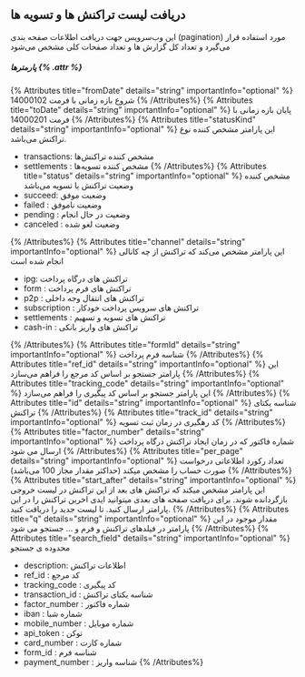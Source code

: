##  دریافت لیست تراکنش ها و تسویه ها

این وب‌سرویس جهت دریافت اطلاعات صفحه بندی (pagination) مورد استفاده قرار می‌گیرد و تعداد کل گزارش ها و تعداد صفحات کلی مشخص می‌شود

##### پارمترها {% .attr %}

 {% Attributes title="fromDate" details="string" importantInfo="optional" %}
  شروع بازه زمانی با فرمت 14000102
  {% /Attributes%}
 {% Attributes title="toDate" details="string" importantInfo="optional" %}
  پایان بازه زمانی با فرمت 14000201
  {% /Attributes%}
 {% Attributes title="statusKind" details="string" importantInfo="optional" %}
  این پارامتر مشخص کننده نوع تراکنش می‌باشد.
  - transactions: مشخص کننده تراکنش‌ها
  - settlements : مشخص کننده تسویه‌ها
  {% /Attributes%}
 {% Attributes title="status" details="string" importantInfo="optional" %}
  مشخص کننده وضعیت تراکنش یا تسویه می‌باشد
  - succeed: وضعیت موفق
  - failed : وضعیت نا‌موفق
  - pending : وضعیت در حال انجام
  - canceled : وضعیت لغو شده

 {% /Attributes%}
 {% Attributes title="channel" details="string" importantInfo="optional" %}
  این پارامتر مشخص می‌کند که تراکنش از چه کانالی انجام شده است
 - ipg: تراکنش های درگاه پرداخت
 - form : تراکنش های فرم پرداخت
 - p2p : تراکنش های انتقال وجه داخلی
 - subscription : تراکنش های سرویس پرداخت خودکار
 - settlements : تراکنش های تسویه و تسهیم
 - cash-in : تراکنش های واریز بانکی

  {% /Attributes%}
 {% Attributes title="formId" details="string" importantInfo="optional" %}
  شناسه فرم پرداخت
  {% /Attributes%}
 {% Attributes title="ref_id" details="string" importantInfo="optional" %}
  این پارامتر جستجو بر اساس کد مرجع را فراهم می‌سازد
  {% /Attributes%}
 {% Attributes title="tracking_code" details="string" importantInfo="optional" %}
  این پارامتر جستجو بر اساس کد پیگیری را فراهم می‌سازد
  {% /Attributes%}
 {% Attributes title="id" details="string" importantInfo="optional" %}
  شناسه یکتای تراکنش
  {% /Attributes%}
 {% Attributes title="track_id" details="string" importantInfo="optional" %}
  کد رهگیری در زمان ثبت تسویه
  {% /Attributes%}
 {% Attributes title="factor_number" details="string" importantInfo="optional" %}
  شماره فاکتور که در زمان ایجاد تراکنش درگاه پرداخت ارسال می شود
  {% /Attributes%}
 {% Attributes title="per_page" details="string" importantInfo="optional" %}
  تعداد رکورد اطلاعاتی درخواست صورت حساب را مشخص میکند (حداکثر مقدار مجاز 100 می‌باشد)
  {% /Attributes%}
 {% Attributes title="start_after" details="string" importantInfo="optional" %}
  این پارامتر مشخص میکند که تراکنش های بعد از این تراکنش در لیست خروجی بازگردانده شوند.
  برای دریافت صفحه های بعدی میتوانید ایدی اخرین تراکنش را در این پارامتر ارسال کنید. تا لیست جدید را دریافت کنید.
  {% /Attributes%}
 {% Attributes title="q" details="string" importantInfo="optional" %}
  مقدار موجود در این پارامتر در فیلدهای تراکنش و فرم و ... جستجو می شود
{% /Attributes%}
 {% Attributes title="search_field" details="string" importantInfo="optional" %}
  محدوده ی جستجو
 - description: اطلاعات تراکنش
 - ref_id : کد مرجع
 - tracking_code : کد پیگیری
 - transaction_id : شناسه یکتای تراکنش
 - factor_number : شماره فاکتور
 - iban : شماره شبا
 - mobile_number : شماره موبایل
 - api_token : توکن
 - card_number : شماره کارت
 - form_id : شناسه فرم
 - payment_number : شناسه واریز
{% /Attributes%}